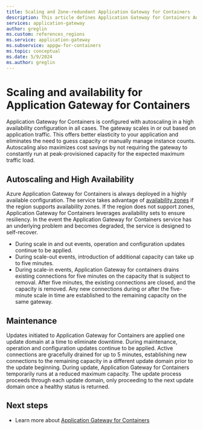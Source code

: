 ```yaml
---
title: Scaling and Zone-redundant Application Gateway for Containers
description: This article defines Application Gateway for Containers Autoscaling and Zone-redundant features.
services: application-gateway
author: greglin
ms.custom: references_regions
ms.service: application-gateway
ms.subservice: appgw-for-containers
ms.topic: conceptual
ms.date: 5/9/2024
ms.author: greglin
---
```


# Scaling and availability for Application Gateway for Containers

Application Gateway for Containers is configured with autoscaling in a high availability configuration in all cases. The gateway scales in or out based on application traffic. This offers better elasticity to your application and eliminates the need to guess capacity or manually manage instance counts. Autoscaling also maximizes cost savings by not requiring the gateway to constantly run at peak-provisioned capacity for the expected maximum traffic load.

## Autoscaling and High Availability

Azure Application Gateway for Containers is always deployed in a highly available configuration. The service takes advantage of [availability zones](/azure/reliability/availability-zones-overview) if the region supports availability zones. If the region does not support zones, Application Gateway for Containers leverages availability sets to ensure resiliency. In the event the Application Gateway for Containers service has an underlying problem and becomes degraded, the service is designed to self-recover.

- During scale in and out events, operation and configuration updates continue to be applied.
- During scale-out events, introduction of additional capacity can take up to five minutes.
- During scale-in events, Application Gateway for containers drains existing connections for five minutes on the capacity that is subject to removal. After five minutes, the existing connections are closed, and the capacity is removed. Any new connections during or after the five-minute scale in time are established to the remaining capacity on the same gateway.

## Maintenance

Updates initiated to Application Gateway for Containers are applied one update domain at a time to eliminate downtime. During maintenance, operation and configuration updates continue to be applied. Active connections are gracefully drained for up to 5 minutes, establishing new connections to the remaining capacity in a different update domain prior to the update beginning. During update, Application Gateway for Containers temporarily runs at a reduced maximum capacity. The update process proceeds through each update domain, only proceeding to the next update domain once a healthy status is returned.

## Next steps

- Learn more about [Application Gateway for Containers](overview.md)
